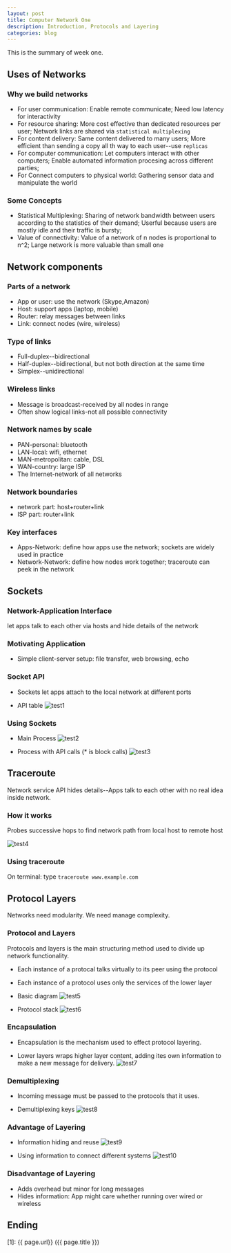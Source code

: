 ```yaml
---
layout: post
title: Computer Network One
description: Introduction, Protocols and Layering
categories: blog
---
```



This is the summary of week one.


## Uses of Networks

### Why we build networks

* For user communication: 
Enable remote communicate;
Need low latency for interactivity
* For resource sharing:
More cost effective than dedicated resources per user;
Network links are shared via `statistical multiplexing`
* For content delivery:
Same content delivered to many users;
More efficient than sending a copy all th way to each user--use `replicas`
* For computer communication:
Let computers interact with other computers;
Enable automated information procesing across different parties;
* For Connect computers to physical world:
Gathering sensor data and manipulate the world

### Some Concepts

* Statistical Multiplexing:
Sharing of network bandwidth between users according to the statistics of their demand;
Userful because users are mostly idle and their traffic is bursty;
* Value of connectivity:
Value of a network of n nodes is proportional to n^2;
Large network is more valuable than small one


## Network components

### Parts of a network

* App or user: use the network (Skype,Amazon)
* Host: support apps (laptop, mobile)
* Router: relay messages between links
* Link: connect nodes (wire, wireless)

### Type of links

* Full-duplex--bidirectional
* Half-duplex--bidirectional, but not both direction at the same time
* Simplex--unidirectional

### Wireless links

* Message is broadcast-received by all nodes in range
* Often show logical links-not all possible connectivity

### Network names by scale

* PAN-personal: bluetooth
* LAN-local: wifi, ethernet
* MAN-metropolitan: cable, DSL
* WAN-country: large ISP
* The Internet-network of all networks

### Network boundaries

* network part: host+router+link
* ISP part: router+link

### Key interfaces

* Apps-Network: define how apps use the network; sockets are widely used in practice
* Network-Network: define how nodes work together; 
traceroute can peek in the network


## Sockets

### Network-Application Interface
let apps talk to each other via hosts and hide details of the network

### Motivating Application
* Simple client-server setup: file transfer, web browsing, echo

### Socket API
* Sockets let apps attach to the local network at different ports

* API table
![test1](/images/CompNetwork/APItable.png)

### Using Sockets
* Main Process
![test2](/images/CompNetwork/process.png)

* Process with API calls (* is block calls)
![test3](/images/CompNetwork/processwithcall.png)

## Traceroute
Network service API hides details--Apps talk to each other with no real idea inside network.

### How it works
Probes successive hops to find network path from local host to remote host

![test4](/images/CompNetwork/traceroute.png)

### Using traceroute
On terminal: type `traceroute www.example.com`


## Protocol Layers
Networks need modularity. We need manage complexity.

### Protocol and Layers
Protocols and layers is the main structuring method used to divide up network functionality.

* Each instance of a protocal talks virtually to its peer using the protocol

* Each instance of a protocol uses only the services of the lower layer

* Basic diagram
![test5](/images/CompNetwork/protocl.png)

* Protocol stack
![test6](/images/CompNetwork/protocolstack.png)

### Encapsulation
* Encapsulation is the mechanism used to effect protocol layering. 

* Lower layers wraps higher layer content, adding ites own information to make a new message for delivery.
![test7](/images/CompNetwork/encapsulation.png)

### Demultiplexing
* Incoming message must be passed to the protocols that it uses.

* Demultiplexing keys
![test8](/images/CompNetwork/demultiplexing.png)

### Advantage of Layering
* Information hiding and reuse
![test9](/images/CompNetwork/adv1.png)

* Using information to connect different systems
![test10](/images/CompNetwork/adv2.png)

### Disadvantage of Layering
* Adds overhead but minor for long messages
* Hides information: App might care whether running over wired or wireless




## Ending

[startupjing]:    http://startupjing.github.io  "startupjing"
[1]:    {{ page.url}}  ({{ page.title }})